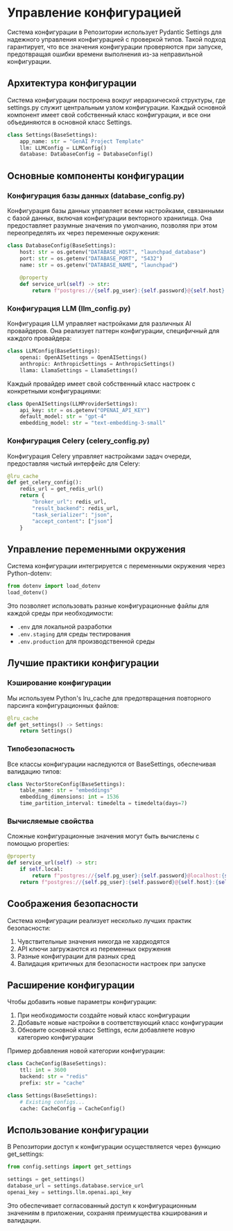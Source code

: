 # Управление конфигурацией

Система конфигурации в Репозитории использует Pydantic Settings для надежного управления конфигурацией с проверкой типов. Такой подход гарантирует, что все значения конфигурации проверяются при запуске, предотвращая ошибки времени выполнения из-за неправильной конфигурации.

## Архитектура конфигурации

Система конфигурации построена вокруг иерархической структуры, где settings.py служит центральным узлом конфигурации. Каждый основной компонент имеет свой собственный класс конфигурации, и все они объединяются в основной класс Settings.

```python
class Settings(BaseSettings):
    app_name: str = "GenAI Project Template"
    llm: LLMConfig = LLMConfig()
    database: DatabaseConfig = DatabaseConfig()
```
## Основные компоненты конфигурации

### Конфигурация базы данных (database_config.py)

Конфигурация базы данных управляет всеми настройками, связанными с базой данных, включая конфигурации векторного хранилища. Она предоставляет разумные значения по умолчанию, позволяя при этом переопределять их через переменные окружения:

```python
class DatabaseConfig(BaseSettings):
    host: str = os.getenv("DATABASE_HOST", "launchpad_database")
    port: str = os.getenv("DATABASE_PORT", "5432")
    name: str = os.getenv("DATABASE_NAME", "launchpad")
    
    @property
    def service_url(self) -> str:
        return f"postgres://{self.pg_user}:{self.password}@{self.host}:{self.port}/{self.name}"
```
### Конфигурация LLM (llm_config.py)

Конфигурация LLM управляет настройками для различных AI провайдеров. Она реализует паттерн конфигурации, специфичный для каждого провайдера:

```python
class LLMConfig(BaseSettings):
    openai: OpenAISettings = OpenAISettings()
    anthropic: AnthropicSettings = AnthropicSettings()
    llama: LlamaSettings = LlamaSettings()
```

Каждый провайдер имеет свой собственный класс настроек с конкретными конфигурациями:

```python
class OpenAISettings(LLMProviderSettings):
    api_key: str = os.getenv("OPENAI_API_KEY")
    default_model: str = "gpt-4"
    embedding_model: str = "text-embedding-3-small"
```

### Конфигурация Celery (celery_config.py)

Конфигурация Celery управляет настройками задач очереди, предоставляя чистый интерфейс для Celery:

```python
@lru_cache
def get_celery_config():
    redis_url = get_redis_url()
    return {
        "broker_url": redis_url,
        "result_backend": redis_url,
        "task_serializer": "json",
        "accept_content": ["json"]
    }
```

## Управление переменными окружения

Система конфигурации интегрируется с переменными окружения через Python-dotenv:

```python
from dotenv import load_dotenv
load_dotenv()
```

Это позволяет использовать разные конфигурационные файлы для каждой среды при необходимости:

- `.env` для локальной разработки
- `.env.staging` для среды тестирования
- `.env.production` для производственной среды

## Лучшие практики конфигурации

### Кэширование конфигурации

Мы используем Python's lru_cache для предотвращения повторного парсинга конфигурационных файлов:

```python
@lru_cache
def get_settings() -> Settings:
    return Settings()
```
### Типобезопасность

Все классы конфигурации наследуются от BaseSettings, обеспечивая валидацию типов:

```python
class VectorStoreConfig(BaseSettings):
    table_name: str = "embeddings"
    embedding_dimensions: int = 1536
    time_partition_interval: timedelta = timedelta(days=7)
```

### Вычисляемые свойства

Сложные конфигурационные значения могут быть вычислены с помощью properties:

```python
@property
def service_url(self) -> str:
    if self.local:
        return f"postgres://{self.pg_user}:{self.password}@localhost:{self.port}/{self.name}"
    return f"postgres://{self.pg_user}:{self.password}@{self.host}:{self.port}/{self.name}"
```
## Соображения безопасности

Система конфигурации реализует несколько лучших практик безопасности:

1. Чувствительные значения никогда не хардкодятся
2. API ключи загружаются из переменных окружения
3. Разные конфигурации для разных сред
4. Валидация критичных для безопасности настроек при запуске

## Расширение конфигурации

Чтобы добавить новые параметры конфигурации:

1. При необходимости создайте новый класс конфигурации
2. Добавьте новые настройки в соответствующий класс конфигурации
3. Обновите основной класс Settings, если добавляете новую категорию конфигурации

Пример добавления новой категории конфигурации:

```python
class CacheConfig(BaseSettings):
    ttl: int = 3600
    backend: str = "redis"
    prefix: str = "cache"

class Settings(BaseSettings):
    # Existing configs...
    cache: CacheConfig = CacheConfig()
```

## Использование конфигурации

В Репозитории доступ к конфигурации осуществляется через функцию get_settings:

```python
from config.settings import get_settings

settings = get_settings()
database_url = settings.database.service_url
openai_key = settings.llm.openai.api_key
```

Это обеспечивает согласованный доступ к конфигурационным значениям в приложении, сохраняя преимущества кэширования и валидации. 

